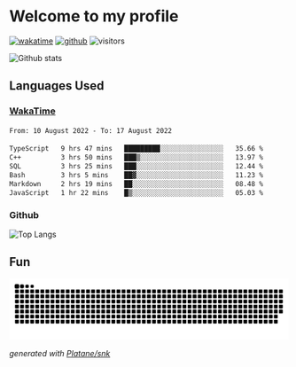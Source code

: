 # Welcome to my profile

[![wakatime](https://wakatime.com/badge/user/82c377cd-a54c-404c-b7df-177b313ca539.svg)](https://wakatime.com/@82c377cd-a54c-404c-b7df-177b313ca539)
[![github](https://img.shields.io/github/followers/xinthose?logo=github&style=plastic)](https://github.com/alanhamlett?tab=followers)
![visitors](https://visitor-badge.glitch.me/badge?page_id=xinthose&left_color=green&right_color=red)

![Github stats](https://github-readme-stats.vercel.app/api?username=xinthose&show_icons=true&theme=radical&count_private=true)

## Languages Used

### [WakaTime](https://wakatime.com/)
<!--START_SECTION:waka-->

```text
From: 10 August 2022 - To: 17 August 2022

TypeScript   9 hrs 47 mins   █████████░░░░░░░░░░░░░░░░   35.66 %
C++          3 hrs 50 mins   ███▒░░░░░░░░░░░░░░░░░░░░░   13.97 %
SQL          3 hrs 25 mins   ███░░░░░░░░░░░░░░░░░░░░░░   12.44 %
Bash         3 hrs 5 mins    ██▓░░░░░░░░░░░░░░░░░░░░░░   11.23 %
Markdown     2 hrs 19 mins   ██░░░░░░░░░░░░░░░░░░░░░░░   08.48 %
JavaScript   1 hr 22 mins    █▒░░░░░░░░░░░░░░░░░░░░░░░   05.03 %
```

<!--END_SECTION:waka-->

### Github

![Top Langs](https://github-readme-stats.vercel.app/api/top-langs/?username=xinthose)

## Fun
![github contribution grid snake animation](https://raw.githubusercontent.com/xinthose/xinthose/output/github-contribution-grid-snake.svg)

_generated with [Platane/snk](https://github.com/Platane/snk)_
